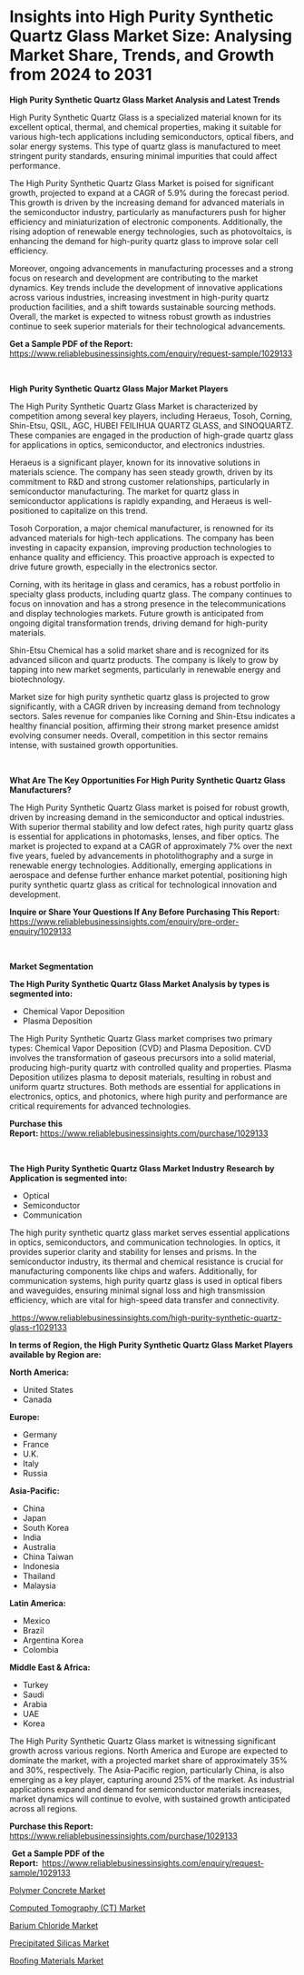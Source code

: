 <p><h1>Insights into High Purity Synthetic Quartz Glass Market Size: Analysing Market Share, Trends, and Growth from 2024 to 2031</h1></p><p><strong>High Purity Synthetic Quartz Glass Market Analysis and Latest Trends</strong></p>
<p><p>High Purity Synthetic Quartz Glass is a specialized material known for its excellent optical, thermal, and chemical properties, making it suitable for various high-tech applications including semiconductors, optical fibers, and solar energy systems. This type of quartz glass is manufactured to meet stringent purity standards, ensuring minimal impurities that could affect performance.</p><p>The High Purity Synthetic Quartz Glass Market is poised for significant growth, projected to expand at a CAGR of 5.9% during the forecast period. This growth is driven by the increasing demand for advanced materials in the semiconductor industry, particularly as manufacturers push for higher efficiency and miniaturization of electronic components. Additionally, the rising adoption of renewable energy technologies, such as photovoltaics, is enhancing the demand for high-purity quartz glass to improve solar cell efficiency.</p><p>Moreover, ongoing advancements in manufacturing processes and a strong focus on research and development are contributing to the market dynamics. Key trends include the development of innovative applications across various industries, increasing investment in high-purity quartz production facilities, and a shift towards sustainable sourcing methods. Overall, the market is expected to witness robust growth as industries continue to seek superior materials for their technological advancements.</p></p>
<p><strong>Get a Sample PDF of the Report:&nbsp;</strong> <a href="https://www.reliablebusinessinsights.com/enquiry/request-sample/1029133">https://www.reliablebusinessinsights.com/enquiry/request-sample/1029133</a></p>
<p>&nbsp;</p>
<p><strong>High Purity Synthetic Quartz Glass Major Market Players</strong></p>
<p><p>The High Purity Synthetic Quartz Glass Market is characterized by competition among several key players, including Heraeus, Tosoh, Corning, Shin-Etsu, QSIL, AGC, HUBEI FEILIHUA QUARTZ GLASS, and SINOQUARTZ. These companies are engaged in the production of high-grade quartz glass for applications in optics, semiconductor, and electronics industries.</p><p>Heraeus is a significant player, known for its innovative solutions in materials science. The company has seen steady growth, driven by its commitment to R&D and strong customer relationships, particularly in semiconductor manufacturing. The market for quartz glass in semiconductor applications is rapidly expanding, and Heraeus is well-positioned to capitalize on this trend.</p><p>Tosoh Corporation, a major chemical manufacturer, is renowned for its advanced materials for high-tech applications. The company has been investing in capacity expansion, improving production technologies to enhance quality and efficiency. This proactive approach is expected to drive future growth, especially in the electronics sector.</p><p>Corning, with its heritage in glass and ceramics, has a robust portfolio in specialty glass products, including quartz glass. The company continues to focus on innovation and has a strong presence in the telecommunications and display technologies markets. Future growth is anticipated from ongoing digital transformation trends, driving demand for high-purity materials.</p><p>Shin-Etsu Chemical has a solid market share and is recognized for its advanced silicon and quartz products. The company is likely to grow by tapping into new market segments, particularly in renewable energy and biotechnology.</p><p>Market size for high purity synthetic quartz glass is projected to grow significantly, with a CAGR driven by increasing demand from technology sectors. Sales revenue for companies like Corning and Shin-Etsu indicates a healthy financial position, affirming their strong market presence amidst evolving consumer needs. Overall, competition in this sector remains intense, with sustained growth opportunities.</p></p>
<p>&nbsp;</p>
<p><strong>What Are The Key Opportunities For High Purity Synthetic Quartz Glass Manufacturers?</strong></p>
<p><p>The High Purity Synthetic Quartz Glass market is poised for robust growth, driven by increasing demand in the semiconductor and optical industries. With superior thermal stability and low defect rates, high purity quartz glass is essential for applications in photomasks, lenses, and fiber optics. The market is projected to expand at a CAGR of approximately 7% over the next five years, fueled by advancements in photolithography and a surge in renewable energy technologies. Additionally, emerging applications in aerospace and defense further enhance market potential, positioning high purity synthetic quartz glass as critical for technological innovation and development.</p></p>
<p><strong>Inquire or Share Your Questions If Any Before Purchasing This Report:</strong> <a href="https://www.reliablebusinessinsights.com/enquiry/pre-order-enquiry/1029133">https://www.reliablebusinessinsights.com/enquiry/pre-order-enquiry/1029133</a></p>
<p>&nbsp;</p>
<p><strong>Market Segmentation</strong></p>
<p><strong>The High Purity Synthetic Quartz Glass Market Analysis by types is segmented into:</strong></p>
<p><ul><li>Chemical Vapor Deposition</li><li>Plasma Deposition</li></ul></p>
<p><p>The High Purity Synthetic Quartz Glass market comprises two primary types: Chemical Vapor Deposition (CVD) and Plasma Deposition. CVD involves the transformation of gaseous precursors into a solid material, producing high-purity quartz with controlled quality and properties. Plasma Deposition utilizes plasma to deposit materials, resulting in robust and uniform quartz structures. Both methods are essential for applications in electronics, optics, and photonics, where high purity and performance are critical requirements for advanced technologies.</p></p>
<p><strong>Purchase this Report:&nbsp;</strong><a href="https://www.reliablebusinessinsights.com/purchase/1029133">https://www.reliablebusinessinsights.com/purchase/1029133</a></p>
<p>&nbsp;</p>
<p><strong>The High Purity Synthetic Quartz Glass Market Industry Research by Application is segmented into:</strong></p>
<p><ul><li>Optical</li><li>Semiconductor</li><li>Communication</li></ul></p>
<p><p>The high purity synthetic quartz glass market serves essential applications in optics, semiconductors, and communication technologies. In optics, it provides superior clarity and stability for lenses and prisms. In the semiconductor industry, its thermal and chemical resistance is crucial for manufacturing components like chips and wafers. Additionally, for communication systems, high purity quartz glass is used in optical fibers and waveguides, ensuring minimal signal loss and high transmission efficiency, which are vital for high-speed data transfer and connectivity.</p></p>
<p><a href="https://www.reliablebusinessinsights.com/high-purity-synthetic-quartz-glass-r1029133">&nbsp;https://www.reliablebusinessinsights.com/high-purity-synthetic-quartz-glass-r1029133</a></p>
<p><strong>In terms of Region, the High Purity Synthetic Quartz Glass Market Players available by Region are:</strong></p>
<p>
    <p> <strong> North America: </strong>
        <ul>
            <li>United States</li>
            <li>Canada</li>
        </ul>
        </p> 
    <p> <strong> Europe: </strong>
        <ul>
            <li>Germany</li>
            <li>France</li>
            <li>U.K.</li>
            <li>Italy</li>
            <li>Russia</li>
        </ul>
        </p> 
    <p> <strong> Asia-Pacific: </strong>
        <ul>
            <li>China</li>
            <li>Japan</li>
            <li>South Korea</li>
            <li>India</li>
            <li>Australia</li>
            <li>China Taiwan</li>
            <li>Indonesia</li>
            <li>Thailand</li>
            <li>Malaysia</li>
        </ul>
        </p> 
    <p> <strong> Latin America: </strong>
        <ul>
            <li>Mexico</li>
            <li>Brazil</li>
            <li>Argentina Korea</li>
            <li>Colombia</li>
        </ul>
        </p> 
    <p> <strong> Middle East & Africa: </strong>
        <ul>
            <li>Turkey</li>
            <li>Saudi</li>
            <li>Arabia</li>
            <li>UAE</li>
            <li>Korea</li>
        </ul>
    </p>
    </p>
<p><p>The High Purity Synthetic Quartz Glass market is witnessing significant growth across various regions. North America and Europe are expected to dominate the market, with a projected market share of approximately 35% and 30%, respectively. The Asia-Pacific region, particularly China, is also emerging as a key player, capturing around 25% of the market. As industrial applications expand and demand for semiconductor materials increases, market dynamics will continue to evolve, with sustained growth anticipated across all regions.</p></p>
<p><strong>Purchase this Report: </strong><a href="https://www.reliablebusinessinsights.com/purchase/1029133">https://www.reliablebusinessinsights.com/purchase/1029133</a></p>
<p>&nbsp;<strong>Get a Sample PDF of the Report:&nbsp;&nbsp;</strong><a href="https://www.reliablebusinessinsights.com/enquiry/request-sample/1029133">https://www.reliablebusinessinsights.com/enquiry/request-sample/1029133</a></p>
<p><strong></strong></p>
<p><p><a href="https://issuu.com/reportprime-2/docs/polymer-concrete-market-size-2030.p_3d95b7a1bc985b">Polymer Concrete Market</a></p><p><a href="https://github.com/aiko92han/Market-Research-Report-List-1/blob/main/computed-tomography-ct-market.md">Computed Tomography (CT) Market</a></p><p><a href="https://medium.com/@aronosmani150/the-global-barium-chloride-market-is-a-dynamic-and-growing-industry-cff431246261">Barium Chloride Market</a></p><p><a href="https://github.com/michaelhall412/Market-Research-Report-List-1/blob/main/precipitated-silicas-market.md">Precipitated Silicas Market</a></p><p><a href="https://issuu.com/reportprime-2/docs/roofing-materials-market-size-2030._bf6c1325657c23">Roofing Materials Market</a></p></p>